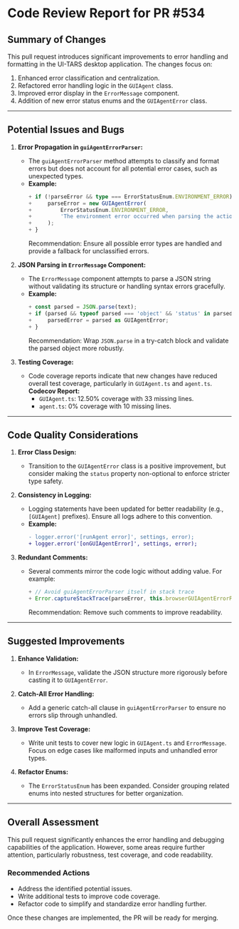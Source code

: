 # Code Review Report for PR #534

## Summary of Changes
This pull request introduces significant improvements to error handling and formatting in the UI-TARS desktop application. The changes focus on:

1. Enhanced error classification and centralization.
2. Refactored error handling logic in the `GUIAgent` class.
3. Improved error display in the `ErrorMessage` component.
4. Addition of new error status enums and the `GUIAgentError` class.

---

## Potential Issues and Bugs
1. **Error Propagation in `guiAgentErrorParser`:**
   - The `guiAgentErrorParser` method attempts to classify and format errors but does not account for all potential error cases, such as unexpected types.
   - **Example:**
     ```typescript
     + if (!parseError && type === ErrorStatusEnum.ENVIRONMENT_ERROR) {
     +     parseError = new GUIAgentError(
     +         ErrorStatusEnum.ENVIRONMENT_ERROR,
     +         'The environment error occurred when parsing the action',
     +     );
     + }
     ```
     Recommendation: Ensure all possible error types are handled and provide a fallback for unclassified errors.

2. **JSON Parsing in `ErrorMessage` Component:**
   - The `ErrorMessage` component attempts to parse a JSON string without validating its structure or handling syntax errors gracefully.
   - **Example:**
     ```typescript
     + const parsed = JSON.parse(text);
     + if (parsed && typeof parsed === 'object' && 'status' in parsed) {
     +     parsedError = parsed as GUIAgentError;
     + }
     ```
     Recommendation: Wrap `JSON.parse` in a try-catch block and validate the parsed object more robustly.

3. **Testing Coverage:**
   - Code coverage reports indicate that new changes have reduced overall test coverage, particularly in `GUIAgent.ts` and `agent.ts`.
     **Codecov Report:**
     - `GUIAgent.ts`: 12.50% coverage with 33 missing lines.
     - `agent.ts`: 0% coverage with 10 missing lines.

---

## Code Quality Considerations
1. **Error Class Design:**
   - Transition to the `GUIAgentError` class is a positive improvement, but consider making the `status` property non-optional to enforce stricter type safety.

2. **Consistency in Logging:**
   - Logging statements have been updated for better readability (e.g., `[GUIAgent]` prefixes). Ensure all logs adhere to this convention.
   - **Example:**
     ```diff
     - logger.error('[runAgent error]', settings, error);
     + logger.error('[onGUIAgentError]', settings, error);
     ```

3. **Redundant Comments:**
   - Several comments mirror the code logic without adding value. For example:
     ```typescript
     + // Avoid guiAgentErrorParser itself in stack trace
     + Error.captureStackTrace(parseError, this.browserGUIAgentErrorParser);
     ```
     Recommendation: Remove such comments to improve readability.

---

## Suggested Improvements
1. **Enhance Validation:**
   - In `ErrorMessage`, validate the JSON structure more rigorously before casting it to `GUIAgentError`.

2. **Catch-All Error Handling:**
   - Add a generic catch-all clause in `guiAgentErrorParser` to ensure no errors slip through unhandled.

3. **Improve Test Coverage:**
   - Write unit tests to cover new logic in `GUIAgent.ts` and `ErrorMessage`. Focus on edge cases like malformed inputs and unhandled error types.

4. **Refactor Enums:**
   - The `ErrorStatusEnum` has been expanded. Consider grouping related enums into nested structures for better organization.

---

## Overall Assessment
This pull request significantly enhances the error handling and debugging capabilities of the application. However, some areas require further attention, particularly robustness, test coverage, and code readability.

### Recommended Actions
- Address the identified potential issues.
- Write additional tests to improve code coverage.
- Refactor code to simplify and standardize error handling further.

Once these changes are implemented, the PR will be ready for merging.